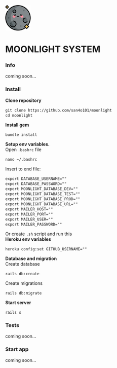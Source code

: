 <img src="public/images/moon_logo.svg" alt="Logotype" height="80px" width="80px">

# MOONLIGHT SYSTEM

### Info
coming soon...
### Install
<b>Clone repository</b>
```
git clone https://github.com/san4o101/moonlight
cd moonlight
```
<b>Install gem</b>
```
bundle install
```
<b>Setup env variables.</b> <br>
Open ```.bashrc``` file
```
nano ~/.bashrc
```
Insert to end file:
```
export DATABASE_USERNAME=""
export DATABASE_PASSWORD=""
export MOONLIGHT_DATABASE_DEV=""
export MOONLIGHT_DATABASE_TEST=""
export MOONLIGHT_DATABASE_PROD=""
export MOONLIGHT_DATABASE_URL=""
export MAILER_HOST=""
export MAILER_PORT=""
export MAILER_USER=""
export MAILER_PASSWORD=""
```
Or create ```.sh``` script and run this <br>
<b>Heroku env variables</b><br>
```
heroku config:set GITHUB_USERNAME=""
```
<b>Database and migration</b> <br>
Create database
```
rails db:create
```
Create migrations
```
rails db:migrate
```
<b>Start server</b>
```
rails s
```
### Tests
coming soon...
### Start app
coming soon...